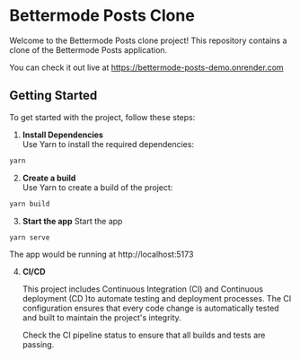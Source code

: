 # Bettermode Posts Clone

Welcome to the Bettermode Posts clone project! This repository contains a clone of the Bettermode Posts application.

You can check it out live at https://bettermode-posts-demo.onrender.com

## Getting Started

To get started with the project, follow these steps:

1. **Install Dependencies**  
   Use Yarn to install the required dependencies:

```bash
yarn
```

2. **Create a build**  
   Use Yarn to create a build of the project:

```bash
yarn build
```

3. **Start the app**
   Start the app

```bash
yarn serve
```

   The app would be running at http://localhost:5173

4. **CI/CD**

   This project includes Continuous Integration (CI) and Continuous deployment (CD )to automate testing and deployment processes. The CI configuration ensures that every code change is automatically tested and built to maintain the project's integrity.

   Check the CI pipeline status to ensure that all builds and tests are passing.
